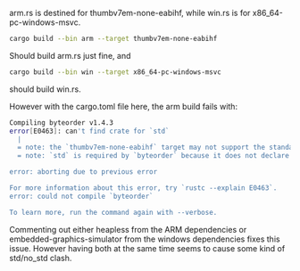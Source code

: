 arm.rs is destined for thumbv7em-none-eabihf, while win.rs is for x86_64-pc-windows-msvc.
```bash
cargo build --bin arm --target thumbv7em-none-eabihf
```
Should build arm.rs just fine, and
```bash
cargo build --bin win --target x86_64-pc-windows-msvc
```
should build win.rs.

However with the cargo.toml file here, the arm build fails with:
```bash
Compiling byteorder v1.4.3
error[E0463]: can't find crate for `std`
  |
  = note: the `thumbv7em-none-eabihf` target may not support the standard library
  = note: `std` is required by `byteorder` because it does not declare `#![no_std]`

error: aborting due to previous error

For more information about this error, try `rustc --explain E0463`.
error: could not compile `byteorder`

To learn more, run the command again with --verbose.
```

Commenting out either heapless from the ARM dependencies or embedded-graphics-simulator from the windows dependencies fixes this issue.
However having both at the same time seems to cause some kind of std/no_std clash.


